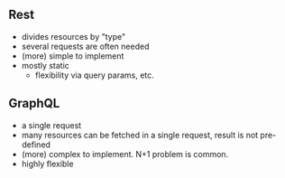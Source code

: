 ## Rest

- divides resources by "type"
- several requests are often needed
- (more) simple to implement
- mostly static
  - flexibility via query params, etc.

## GraphQL

- a single request
- many resources can be fetched in a single request, result is not pre-defined
- (more) complex to implement. N+1 problem is common.
- highly flexible
